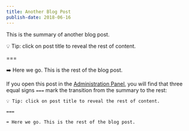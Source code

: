 ```yaml
---
title: Another Blog Post
publish-date: 2018-06-16
---
```

This is the summary of another blog post.

💡 Tip: click on post title to reveal the rest of content.

===

➡️ Here we go. This is the rest of the blog post.

If you open this post in the [Administration Panel](/admin), you will find that three equal signs `===` mark the transition from the summary to the rest:

```
💡 Tip: click on post title to reveal the rest of content.

===

➡️ Here we go. This is the rest of the blog post.
```